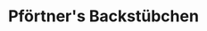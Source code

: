 ---
title: "Pförtner's Backstübchen"
url: /lauchhammer-ost/pfoertners-backstuebchen/
shop: Bäckerei
---